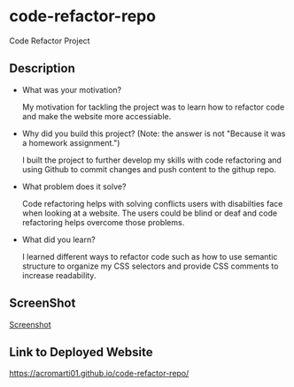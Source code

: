# code-refactor-repo

Code Refactor Project

## Description

- What was your motivation?

    My motivation for tackling the project was to learn how to refactor code and make the website more accessiable.

- Why did you build this project? (Note: the answer is not "Because it was a homework assignment.")

    I built the project to further develop my skills with code refactoring and using Github to commit changes and push content to the githup repo. 

- What problem does it solve?

    Code refactoring helps with solving conflicts users with disabilties face when looking at a website. The users could be blind or deaf and code refactoring helps overcome those problems.

- What did you learn?

    I learned different ways to refactor code such as how to use semantic structure to organize my CSS selectors and provide CSS comments to increase readability.

## ScreenShot

[Screenshot](./assets/images/webScreenshot.png "Screenshot")

## Link to Deployed Website

https://acromarti01.github.io/code-refactor-repo/




